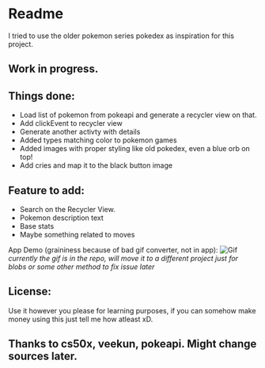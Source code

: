 # Readme
I tried to use the older pokemon series pokedex as inspiration for this project.

## Work in progress. 

## Things done:
* Load list of pokemon from pokeapi and generate a recycler view on that.
* Add clickEvent to recycler view
* Generate another activty with details
* Added types matching color to pokemon games
* Added images with proper styling like old pokedex, even a blue orb on top!
* Add cries and map it to the black button image

## Feature to add:
* Search on the Recycler View.
* Pokemon description text
* Base stats
* Maybe something related to moves

App Demo (graininess because of bad gif converter, not in app):
![Gif](demo.gif)
*currently the gif is in the repo, will move it to a different project just for blobs or some other method to fix issue later*

## License:
Use it however you please for learning purposes, if you can somehow make money using this just tell me how atleast xD.

## Thanks to cs50x, veekun, pokeapi. Might change sources later.
